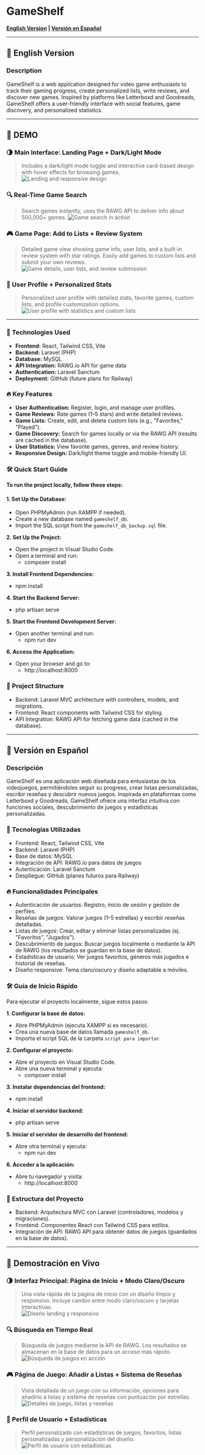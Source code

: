 # GameShelf

**[English Version](#english-version) | [Versión en Español](#versión-en-español)**

---

## 📌 English Version

### Description
GameShelf is a web application designed for video game enthusiasts to track their gaming progress, create personalized lists, write reviews, and discover new games. Inspired by platforms like Letterboxd and Goodreads, GameShelf offers a user-friendly interface with social features, game discovery, and personalized statistics.

---

## 🎥 DEMO

### 🌗 Main Interface: Landing Page + Dark/Light Mode  
> Includes a dark/light mode toggle and interactive card-based design with hover effects for browsing games.
![Landing and responsive design](https://i.imgur.com/tHTx7cb.gif)

### 🔍 Real-Time Game Search  
> Search games instantly, uses the RAWG API to deliver info about 500,000+ games.
![Game search in action](https://i.imgur.com/LrCKK8X.gif)

### 🎮 Game Page: Add to Lists + Review System  
> Detailed game view showing game info, user lists, and a built-in review system with star ratings. Easily add games to custom lists and submit your own reviews.  
![Game details, user lists, and review submission](https://i.imgur.com/iIHfZd1.gif)

### 👤 User Profile + Personalized Stats  
> Personalized user profile with detailed stats, favorite games, custom lists, and profile customization options.
![User profile with statistics and custom lists](https://i.imgur.com/U4RLM7x.gif)

---
### 🚀 Technologies Used
- **Frontend:** React, Tailwind CSS, Vite  
- **Backend:** Laravel (PHP)  
- **Database:** MySQL  
- **API Integration:** RAWG.io API for game data  
- **Authentication:** Laravel Sanctum  
- **Deployment:** GitHub (future plans for Railway)

### 🔥 Key Features
- **User Authentication:** Register, login, and manage user profiles.  
- **Game Reviews:** Rate games (1–5 stars) and write detailed reviews.  
- **Game Lists:** Create, edit, and delete custom lists (e.g., "Favorites," "Played").  
- **Game Discovery:** Search for games locally or via the RAWG API (results are cached in the database).  
- **User Statistics:** View favorite games, genres, and review history.  
- **Responsive Design:** Dark/light theme toggle and mobile-friendly UI.

### 🛠 Quick Start Guide

**To run the project locally, follow these steps:**

#### 1. Set Up the Database:
- Open PHPMyAdmin (run XAMPP if needed).
- Create a new database named `gameshelf_db`.
- Import the SQL script from the `gameshelf_db_backup.sql` file.

**2. Set Up the Project:**
- Open the project in Visual Studio Code.
- Open a terminal and run:
  - composer install

**3. Install Frontend Dependencies:**
- npm install

**4. Start the Backend Server:**
- php artisan serve

**5. Start the Frontend Development Server:**
- Open another terminal and run:
  - npm run dev

**6. Access the Application:**
- Open your browser and go to:
  - http://localhost:8000

### 📂 Project Structure
- Backend: Laravel MVC architecture with controllers, models, and migrations.  
- Frontend: React components with Tailwind CSS for styling.  
- API Integration: RAWG API for fetching game data (cached in the database).

---

## 📌 Versión en Español

### Descripción
GameShelf es una aplicación web diseñada para entusiastas de los videojuegos, permitiéndoles seguir su progreso, crear listas personalizadas, escribir reseñas y descubrir nuevos juegos. Inspirada en plataformas como Letterboxd y Goodreads, GameShelf ofrece una interfaz intuitiva con funciones sociales, descubrimiento de juegos y estadísticas personalizadas.

### 🚀 Tecnologías Utilizadas
- Frontend: React, Tailwind CSS, Vite  
- Backend: Laravel (PHP)  
- Base de datos: MySQL  
- Integración de API: RAWG.io para datos de juegos  
- Autenticación: Laravel Sanctum  
- Despliegue: GitHub (planes futuros para Railway)

### 🔥 Funcionalidades Principales
- Autenticación de usuarios: Registro, inicio de sesión y gestión de perfiles.  
- Reseñas de juegos: Valorar juegos (1–5 estrellas) y escribir reseñas detalladas.  
- Listas de juegos: Crear, editar y eliminar listas personalizadas (ej. "Favoritos", "Jugados").  
- Descubrimiento de juegos: Buscar juegos localmente o mediante la API de RAWG (los resultados se guardan en la base de datos).  
- Estadísticas de usuario: Ver juegos favoritos, géneros más jugados e historial de reseñas.  
- Diseño responsive: Tema claro/oscuro y diseño adaptable a móviles.

### 🛠 Guía de Inicio Rápido

Para ejecutar el proyecto localmente, sigue estos pasos:

**1. Configurar la base de datos:**
- Abre PHPMyAdmin (ejecuta XAMPP si es necesario).
- Crea una nueva base de datos llamada `gameshelf_db`.
- Importa el script SQL de la carpeta `script para importar`.

**2. Configurar el proyecto:**
- Abre el proyecto en Visual Studio Code.
- Abre una nueva terminal y ejecuta:
  - composer install

**3. Instalar dependencias del frontend:**
- npm install

**4. Iniciar el servidor backend:**
- php artisan serve

**5. Iniciar el servidor de desarrollo del frontend:**
- Abre otra terminal y ejecuta:
  - npm run dev

**6. Acceder a la aplicación:**
- Abre tu navegador y visita:
  - http://localhost:8000

### 📂 Estructura del Proyecto
- Backend: Arquitectura MVC con Laravel (controladores, modelos y migraciones).  
- Frontend: Componentes React con Tailwind CSS para estilos.  
- Integración de API: RAWG API para obtener datos de juegos (guardados en la base de datos).

---

## 🎥 Demostración en Vivo

### 🌗 Interfaz Principal: Página de Inicio + Modo Claro/Oscuro  
> Una vista rápida de la página de inicio con un diseño limpio y responsivo. Incluye cambio entre modo claro/oscuro y tarjetas interactivas.  
![Diseño landing y responsivo](https://i.imgur.com/tHTx7cb.gif)

### 🔍 Búsqueda en Tiempo Real  
> Búsqueda de juegos mediante la API de RAWG. Los resultados se almacenan en la base de datos para un acceso más rápido.  
![Búsqueda de juegos en acción](https://i.imgur.com/LrCKK8X.gif)

### 🎮 Página de Juego: Añadir a Listas + Sistema de Reseñas  
> Vista detallada de un juego con su información, opciones para añadirlo a listas y sistema de reseñas con puntuación por estrellas.  
![Detalles de juego, listas y reseñas](https://i.imgur.com/iIHfZd1.gif)

### 👤 Perfil de Usuario + Estadísticas  
> Perfil personalizado con estadísticas de juegos, favoritos, listas personalizadas y personalización del diseño.  
![Perfil de usuario con estadísticas](https://i.imgur.com/U4RLM7x.gif)